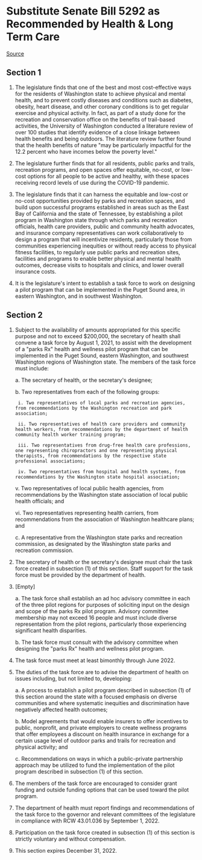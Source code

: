 # Substitute Senate Bill 5292 as Recommended by Health & Long Term Care

[Source](http://lawfilesext.leg.wa.gov/biennium/2021-22/Pdf/Bills/Senate%20Bills/5292-S.pdf)
## Section 1
1. The legislature finds that one of the best and most cost-effective ways for the residents of Washington state to achieve physical and mental health, and to prevent costly diseases and conditions such as diabetes, obesity, heart disease, and other coronary conditions is to get regular exercise and physical activity. In fact, as part of a study done for the recreation and conservation office on the benefits of trail-based activities, the University of Washington conducted a literature review of over 100 studies that identify evidence of a close linkage between health benefits and being outdoors. The literature review further found that the health benefits of nature "may be particularly impactful for the 12.2 percent who have incomes below the poverty level."

2. The legislature further finds that for all residents, public parks and trails, recreation programs, and open spaces offer equitable, no-cost, or low-cost options for all people to be active and healthy, with these spaces receiving record levels of use during the COVID-19 pandemic.

3. The legislature finds that it can harness the equitable and low-cost or no-cost opportunities provided by parks and recreation spaces, and build upon successful programs established in areas such as the East Bay of California and the state of Tennessee, by establishing a pilot program in Washington state through which parks and recreation officials, health care providers, public and community health advocates, and insurance company representatives can work collaboratively to design a program that will incentivize residents, particularly those from communities experiencing inequities or without ready access to physical fitness facilities, to regularly use public parks and recreation sites, facilities and programs to enable better physical and mental health outcomes, decrease visits to hospitals and clinics, and lower overall insurance costs.

4. It is the legislature's intent to establish a task force to work on designing a pilot program that can be implemented in the Puget Sound area, in eastern Washington, and in southwest Washington.


## Section 2
1. Subject to the availability of amounts appropriated for this specific purpose and not to exceed $200,000, the secretary of health shall convene a task force by August 1, 2021, to assist with the development of a "parks Rx" health and wellness pilot program that can be implemented in the Puget Sound, eastern Washington, and southwest Washington regions of Washington state. The members of the task force must include:

    a. The secretary of health, or the secretary's designee;

    b. Two representatives from each of the following groups:

        i. Two representatives of local parks and recreation agencies, from recommendations by the Washington recreation and park association;

        ii. Two representatives of health care providers and community health workers, from recommendations by the department of health community health worker training program;

        iii. Two representatives from drug-free health care professions, one representing chiropractors and one representing physical therapists, from recommendations by the respective state professional associations;

        iv. Two representatives from hospital and health systems, from recommendations by the Washington state hospital association;

    v. Two representatives of local public health agencies, from recommendations by the Washington state association of local public health officials; and

    vi. Two representatives representing health carriers, from recommendations from the association of Washington healthcare plans; and

    c. A representative from the Washington state parks and recreation commission, as designated by the Washington state parks and recreation commission.

2. The secretary of health or the secretary's designee must chair the task force created in subsection (1) of this section. Staff support for the task force must be provided by the department of health.

3. [Empty]

    a. The task force shall establish an ad hoc advisory committee in each of the three pilot regions for purposes of soliciting input on the design and scope of the parks Rx pilot program. Advisory committee membership may not exceed 16 people and must include diverse representation from the pilot regions, particularly those experiencing significant health disparities.

    b. The task force must consult with the advisory committee when designing the "parks Rx" health and wellness pilot program.

4. The task force must meet at least bimonthly through June 2022.

5. The duties of the task force are to advise the department of health on issues including, but not limited to, developing:

    a. A process to establish a pilot program described in subsection (1) of this section around the state with a focused emphasis on diverse communities and where systematic inequities and discrimination have negatively affected health outcomes;

    b. Model agreements that would enable insurers to offer incentives to public, nonprofit, and private employers to create wellness programs that offer employees a discount on health insurance in exchange for a certain usage level of outdoor parks and trails for recreation and physical activity; and

    c. Recommendations on ways in which a public-private partnership approach may be utilized to fund the implementation of the pilot program described in subsection (1) of this section.

6. The members of the task force are encouraged to consider grant funding and outside funding options that can be used toward the pilot program.

7. The department of health must report findings and recommendations of the task force to the governor and relevant committees of the legislature in compliance with RCW 43.01.036 by September 1, 2022.

8. Participation on the task force created in subsection (1) of this section is strictly voluntary and without compensation.

9. This section expires December 31, 2022.

